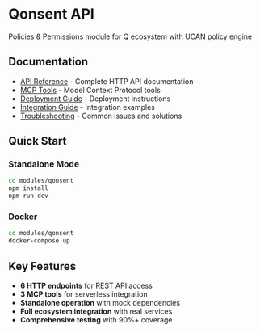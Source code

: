 # Qonsent API

Policies & Permissions module for Q ecosystem with UCAN policy engine

## Documentation

- [API Reference](./api-reference.md) - Complete HTTP API documentation
- [MCP Tools](./mcp-tools.md) - Model Context Protocol tools
- [Deployment Guide](./deployment-guide.md) - Deployment instructions
- [Integration Guide](./integration-guide.md) - Integration examples
- [Troubleshooting](./troubleshooting.md) - Common issues and solutions

## Quick Start

### Standalone Mode
```bash
cd modules/qonsent
npm install
npm run dev
```

### Docker
```bash
cd modules/qonsent
docker-compose up
```

## Key Features

- **6 HTTP endpoints** for REST API access
- **3 MCP tools** for serverless integration
- **Standalone operation** with mock dependencies
- **Full ecosystem integration** with real services
- **Comprehensive testing** with 90%+ coverage

